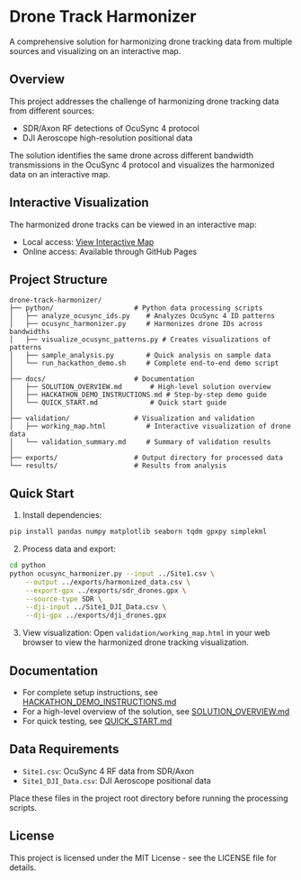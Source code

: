 # Drone Track Harmonizer

A comprehensive solution for harmonizing drone tracking data from multiple sources and visualizing on an interactive map.

## Overview

This project addresses the challenge of harmonizing drone tracking data from different sources:
- SDR/Axon RF detections of OcuSync 4 protocol
- DJI Aeroscope high-resolution positional data

The solution identifies the same drone across different bandwidth transmissions in the OcuSync 4 protocol and visualizes the harmonized data on an interactive map.

## Interactive Visualization

The harmonized drone tracks can be viewed in an interactive map:
- Local access: [View Interactive Map](validation/working_map.html)
- Online access: Available through GitHub Pages

## Project Structure

```
drone-track-harmonizer/
├── python/                    # Python data processing scripts
│   ├── analyze_ocusync_ids.py    # Analyzes OcuSync 4 ID patterns
│   ├── ocusync_harmonizer.py     # Harmonizes drone IDs across bandwidths
│   ├── visualize_ocusync_patterns.py # Creates visualizations of patterns
│   ├── sample_analysis.py        # Quick analysis on sample data
│   └── run_hackathon_demo.sh     # Complete end-to-end demo script
│
├── docs/                      # Documentation
│   ├── SOLUTION_OVERVIEW.md       # High-level solution overview
│   ├── HACKATHON_DEMO_INSTRUCTIONS.md # Step-by-step demo guide
│   └── QUICK_START.md             # Quick start guide
│
├── validation/                # Visualization and validation
│   ├── working_map.html          # Interactive visualization of drone data
│   └── validation_summary.md     # Summary of validation results
│
├── exports/                   # Output directory for processed data
└── results/                   # Results from analysis
```

## Quick Start

1. Install dependencies:
```bash
pip install pandas numpy matplotlib seaborn tqdm gpxpy simplekml
```

2. Process data and export:
```bash
cd python
python ocusync_harmonizer.py --input ../Site1.csv \
    --output ../exports/harmonized_data.csv \
    --export-gpx ../exports/sdr_drones.gpx \
    --source-type SDR \
    --dji-input ../Site1_DJI_Data.csv \
    --dji-gpx ../exports/dji_drones.gpx
```

3. View visualization:
Open `validation/working_map.html` in your web browser to view the harmonized drone tracking visualization.

## Documentation

- For complete setup instructions, see [HACKATHON_DEMO_INSTRUCTIONS.md](docs/HACKATHON_DEMO_INSTRUCTIONS.md)
- For a high-level overview of the solution, see [SOLUTION_OVERVIEW.md](docs/SOLUTION_OVERVIEW.md)
- For quick testing, see [QUICK_START.md](docs/QUICK_START.md)

## Data Requirements

- `Site1.csv`: OcuSync 4 RF data from SDR/Axon
- `Site1_DJI_Data.csv`: DJI Aeroscope positional data

Place these files in the project root directory before running the processing scripts.

## License

This project is licensed under the MIT License - see the LICENSE file for details.